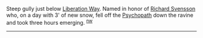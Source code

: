 
Steep gully just below [Liberation Way](Liberation-Way). Named in honor of [Richard Svensson](Richard-Svensson) who, on a day with 3' of new snow, fell off the [Psychopath](Psychopath) down the ravine and took three hours emerging. <sup>[nw][]</sup>

---

[nw]: Names-Walt "Meany Names by Walter Little, 1984"
